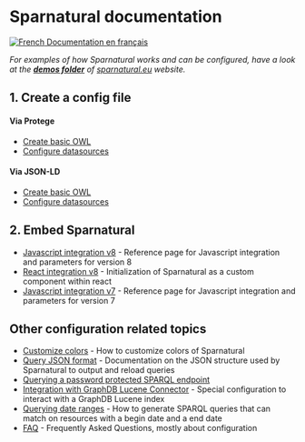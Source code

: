 
# Sparnatural documentation

[![French](https://github.com/madebybowtie/FlagKit/raw/master/Assets/PNG/FR.png) Documentation en français](/fr)

_For examples of how Sparnatural works and can be configured, have a look at the [**demos folder**](https://github.com/sparna-git/sparnatural.eu/tree/main/demos) of [sparnatural.eu](http://sparnatural.eu) website._


## 1. Create a config file

#### Via Protege
- [Create basic OWL](OWL-based-configuration)
- [Configure datasources](./OWL-based-configuration-datasources.md)
#### Via JSON-LD
- [Create basic OWL](./JSON-based-configuration.md)
- [Configure datasources](./JSON-based-configuration-datasources.md)

## 2. Embed Sparnatural
- [Javascript integration v8](Javascript-integration) - Reference page for Javascript integration and parameters for version 8
- [React integration v8](react-integration) - Initialization of Sparnatural as a custom component within react
- [Javascript integration v7](Javascript-integration-v7) - Reference page for Javascript integration and parameters for version 7

## Other configuration related topics
- [Customize colors](Customize-colors) - How to customize colors of Sparnatural
- [Query JSON format](Query-JSON-format) - Documentation on the JSON structure used by Sparnatural to output and reload queries
- [Querying a password protected SPARQL endpoint](Querying-a-password-protected-SPARQL-endpoint)
- [Integration with GraphDB Lucene Connector](Integration-with-GraphDB-Lucene-Connector) - Special configuration to interact with a GraphDB Lucene index 
- [Querying date ranges](Querying-date-ranges) - How to generate SPARQL queries that can match on resources with a begin date and a end date 
- [FAQ](FAQ) - Frequently Asked Questions, mostly about configuration 
